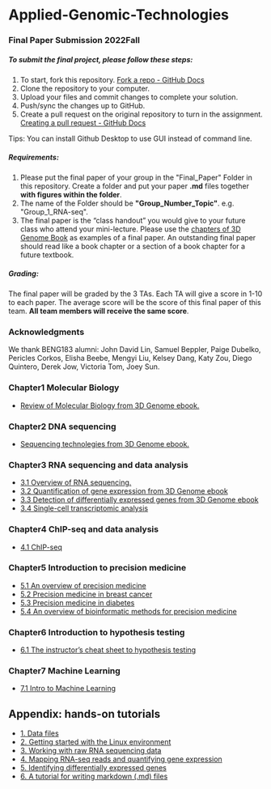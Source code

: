 # Applied-Genomic-Technologies 

### Final Paper Submission 2022Fall

##### To submit the final project, please follow these steps:

1. To start, fork this repository. [Fork a repo - GitHub Docs](https://docs.github.com/en/get-started/quickstart/fork-a-repo)
2. Clone the repository to your computer.
3. Upload your files and commit changes to complete your solution.
4. Push/sync the changes up to GitHub.
5. Create a pull request on the original repository to turn in the assignment. [Creating a pull request - GitHub Docs](https://docs.github.com/en/pull-requests/collaborating-with-pull-requests/proposing-changes-to-your-work-with-pull-requests/creating-a-pull-request)

Tips: You can install Github Desktop to use GUI instead of command line.

##### Requirements:

1. Please put the final paper of your group in the "Final_Paper" Folder in this repository. Create a folder and put your paper **.md** files together **with figures within the folder**. 
2. The name of the Folder should be **"Group_Number_Topic"**. e.g. "Group_1_RNA-seq".
3. The final paper is the “class handout” you would give to your future class who 
   attend your mini-lecture. Please use the [chapters of 3D Genome Book](https://zhonglab.gitbook.io/3dgenome/chapter1-why-we-care-about-3d-genome/3d-nuclear-structure) as examples 
   of a final paper. An outstanding final paper should read like a book chapter or a 
   section of a book chapter for a future textbook.

##### Grading:

The final paper will be graded by the 3 TAs. Each TA will give a score in 1-10 to each paper. The average score will be the score of this final paper of this team. **All team members will receive the same score**.

### Acknowledgments

We thank BENG183 alumni: John David Lin, Samuel Beppler, Paige Dubelko, Pericles Corkos, Elisha Beebe, Mengyi Liu, Kelsey Dang, Katy Zou, Diego Quintero, Derek Jow, Victoria Tom, Joey Sun.


### Chapter1 Molecular Biology
- [Review of Molecular Biology from 3D Genome ebook.](https://zhonglab.gitbook.io/3dgenome/chap0-preparation/0.1-molecular-biology) 
### Chapter2 DNA sequencing
- [Sequencing technolegies from 3D Genome ebook.](https://zhonglab.gitbook.io/3dgenome/chap0-preparation/0.2-sequencing-technologies)
### Chapter3 RNA sequencing and data analysis
- [3.1 Overview of RNA sequencing.](https://github.com/Irenexzwen/Applied-Genomic-Technologies/blob/master/Chapter/Overview_of_RNA_sequencing.md)
- [3.2 Quantification of gene expression from 3D Genome ebook](https://zhonglab.gitbook.io/3dgenome/chap0-preparation/0.3-rna-seq-data-mapping-and-gene-quantification)
- [3.3 Detection of differentially expressed genes from 3D Genome ebook](https://zhonglab.gitbook.io/3dgenome/chap0-preparation/03-rna-seq-differential-analysis)
- [3.4 Single-cell transcriptomic analysis](https://github.com/Irenexzwen/Applied-Genomic-Technologies/blob/master/Chapter/Single-cell_transcriptomic_analysis.md)
### Chapter4 ChIP-seq and data analysis
- [4.1 ChIP-seq](https://github.com/Irenexzwen/Applied-Genomic-Technologies/blob/master/Chapter/chipseq.md)
### Chapter5 Introduction to precision medicine
- [5.1 An overview of precision medicine](https://github.com/Irenexzwen/Applied-Genomic-Technologies/blob/master/Chapter/An_overview_of_precision_medicine.md)
- [5.2 Precision medicine in breast cancer](https://github.com/Irenexzwen/Applied-Genomic-Technologies/blob/master/Chapter/Precision_medicine_in_breast_cancer.md)
- [5.3 Precision medicine in diabetes](https://github.com/Irenexzwen/Applied-Genomic-Technologies/blob/master/Chapter/Precision_medicine_in_diabetes.md)
- [5.4 An overview of bioinformatic methods for precision medicine](https://github.com/Irenexzwen/Applied-Genomic-Technologies/blob/master/Chapter/An_overview_of_bioinformatic_methods_for_precision_medicine.md)
### Chapter6 Introduction to hypothesis testing
- [6.1 The instructor’s cheat sheet to hypothesis testing](https://github.com/Irenexzwen/BENG183_FA2020/blob/master/statistics_cheatsheet.pdf)
### Chapter7 Machine Learning
- [7.1 Intro to Machine Learning](https://github.com/Irenexzwen/Applied-Genomic-Technologies/blob/master/Chapter/Introduction_to_Machine_Learning.md)

## Appendix: hands-on tutorials 
- [1.	Data files](https://github.com/Irenexzwen/BIOE183)
- [2. Getting started with the Linux environment](https://github.com/Irenexzwen/BIOE183/blob/master/Tutorial1_Preparation.md)
- [3. Working with raw RNA sequencing data](https://github.com/Irenexzwen/BIOE183/blob/master/Tutorial2_RawData.md)
- [4. Mapping RNA-seq reads and quantifying gene expression](https://github.com/Irenexzwen/BIOE183/blob/master/Tutorial3_Mapping_and_qualification.md)
- [5. Identifying differentially expressed genes](https://github.com/Irenexzwen/BIOE183/blob/master/Tutorial4_DE.md)
- [6. A tutorial for writing markdown (.md) files](https://github.com/Zhong-Lab-UCSD/Applied-Genomic-Technologies/blob/master/Chapter/Markdown_tutorial.md)
